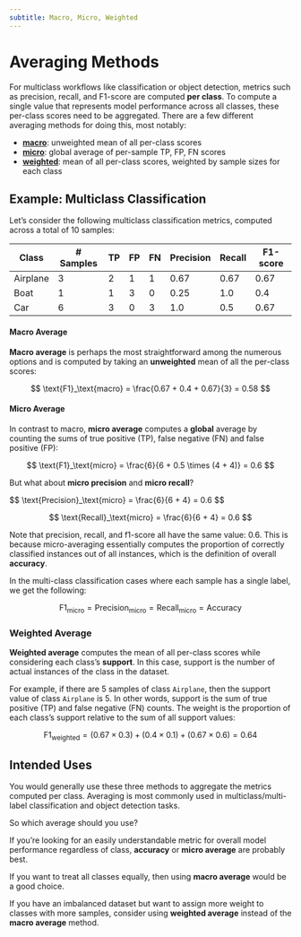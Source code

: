 ```yaml
---
subtitle: Macro, Micro, Weighted
---
```


# Averaging Methods

For multiclass workflows like classification or object detection, metrics such as precision, recall, and F1-score are
computed **per class**. To compute a single value that represents model performance across all classes, these per-class
scores need to be aggregated. There are a few different averaging methods for doing this, most notably:

- [**macro**](#macro-average): unweighted mean of all per-class scores
- [**micro**](#micro-average): global average of per-sample TP, FP, FN scores
- [**weighted**](#weighted-average): mean of all per-class scores, weighted by sample sizes for each class

## Example: Multiclass Classification

Let’s consider the following multiclass classification metrics, computed across a total of 10 samples:

| Class | # Samples | <span title="# True Positives">TP</span> | <span title="# False Positives">FP</span> | <span title="# False Negatives">FN</span> | Precision | Recall | F1-score |
| --- | --- | --- | --- | --- | --- | --- | --- |
| Airplane | 3 | 2 | 1 | 1 | 0.67 | 0.67 | 0.67 |
| Boat | 1 | 1 | 3 | 0 | 0.25 | 1.0 | 0.4 |
| Car | 6 | 3 | 0 | 3 | 1.0 | 0.5 | 0.67 |

#### Macro Average

**Macro average** is perhaps the most straightforward among the numerous options and is computed by taking an
**unweighted** mean of all the per-class scores:

$$
\text{F1}_\text{macro} = \frac{0.67 + 0.4 + 0.67}{3} = 0.58
$$

#### Micro Average

In contrast to macro, **micro average** computes a **global** average by counting the sums of true positive (TP), false
negative (FN) and false positive (FP):

$$
\text{F1}_\text{micro} = \frac{6}{6 + 0.5 \times (4 + 4)} = 0.6
$$

But what about **micro precision** and **micro recall**?

<div class="grid" markdown>
$$
\text{Precision}_\text{micro} = \frac{6}{6 + 4} = 0.6
$$

$$
\text{Recall}_\text{micro} = \frac{6}{6 + 4} = 0.6
$$
</div>

Note that precision, recall, and f1-score all have the same value: $0.6$. This is because micro-averaging essentially
computes the proportion of correctly classified instances out of all instances, which is the definition of overall
**accuracy**.

In the multi-class classification cases where each sample has a single label, we get the following:

$$
\text{F1}_\text{micro} = \text{Precision}_\text{micro} = \text{Recall}_\text{micro} = \text{Accuracy}
$$

### Weighted Average

**Weighted average** computes the mean of all per-class scores while considering each class’s **support**. In this case,
support is the number of actual instances of the class in the dataset.

For example, if there are 5 samples of class `Airplane`, then the support value of class `Airplane` is 5. In other
words, support is the sum of true positive (TP) and false negative (FN) counts. The weight is the proportion of each
class’s support relative to the sum of all support values:

$$
\text{F1}_\text{weighted} = (0.67 \times 0.3) + (0.4 \times 0.1) + (0.67 \times 0.6) = 0.64
$$



## Intended Uses

You would generally use these three methods to aggregate the metrics computed per class. Averaging is most commonly used
in multiclass/multi-label classification and object detection tasks.

So which average should you use?

If you’re looking for an easily understandable metric for overall model performance regardless of class, **accuracy** or
**micro average** are probably best.

If you want to treat all classes equally, then using **macro average** would be a good choice.

If you have an imbalanced dataset but want to assign more weight to classes with more samples, consider using
**weighted average** instead of the **macro average** method.
